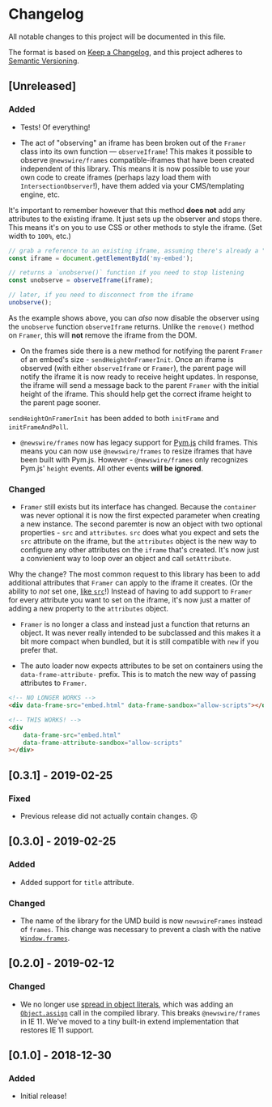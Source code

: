# Changelog

All notable changes to this project will be documented in this file.

The format is based on [Keep a Changelog](https://keepachangelog.com/en/1.0.0/),
and this project adheres to [Semantic Versioning](https://semver.org/spec/v2.0.0.html).

## [Unreleased]

### Added

- Tests! Of everything!

- The act of "observing" an iframe has been broken out of the `Framer` class into its own function — `observeIframe`! This makes it possible to observe `@newswire/frames` compatible-iframes that have been created independent of this library. This means it is now possible to use your own code to create iframes (perhaps lazy load them with `IntersectionObserver`!), have them added via your CMS/templating engine, etc.

It's important to remember however that this method **does not** add any attributes to the existing iframe. It just sets up the observer and stops there. This means it's on you to use CSS or other methods to style the iframe. (Set width to `100%`, etc.)

```js
// grab a reference to an existing iframe, assuming there's already a "src" on this
const iframe = document.getElementById('my-embed');

// returns a `unobserve()` function if you need to stop listening
const unobserve = observeIframe(iframe);

// later, if you need to disconnect from the iframe
unobserve();
```

As the example shows above, you can _also_ now disable the observer using the `unobserve` function `observeIframe` returns. Unlike the `remove()` method on `Framer`, this will **not** remove the iframe from the DOM.

- On the frames side there is a new method for notifying the parent `Framer` of an embed's size - `sendHeightOnFramerInit`. Once an iframe is observed (with either `observeIframe` or `Framer`), the parent page will notify the iframe it is now ready to receive height updates. In response, the iframe will send a message back to the parent `Framer` with the initial height of the iframe. This should help get the correct iframe height to the parent page sooner.

`sendHeightOnFramerInit` has been added to both `initFrame` and `initFrameAndPoll`.

- `@newswire/frames` now has legacy support for [Pym.js](http://blog.apps.npr.org/pym.js/) child frames. This means you can now use `@newswire/frames` to resize iframes that have been built with Pym.js. However - `@newswire/frames` only recognizes Pym.js' `height` events. All other events **will be ignored**.

### Changed

- `Framer` still exists but its interface has changed. Because the `container` was never optional it is now the first expected parameter when creating a new instance. The second paremter is now an object with two optional properties - `src` and `attributes`. `src` does what you expect and sets the `src` attribute on the iframe, but the `attributes` object is the new way to configure any other attributes on the `iframe` that's created. It's now just a convienient way to loop over an object and call `setAttribute`.

Why the change? The most common request to this library has been to add additional attributes that `Framer` can apply to the iframe it creates. (Or the ability to _not_ set one, [like `src`](https://github.com/rdmurphy/frames/pull/6)!) Instead of having to add support to `Framer` for every attribute you want to set on the iframe, it's now just a matter of adding a new property to the `attributes` object.

- `Framer` is no longer a class and instead just a function that returns an object. It was never really intended to be subclassed and this makes it a bit more compact when bundled, but it is still compatible with `new` if you prefer that.

- The auto loader now expects attributes to be set on containers using the `data-frame-attribute-` prefix. This is to match the new way of passing attributes to `Framer`.

```html
<!-- NO LONGER WORKS -->
<div data-frame-src="embed.html" data-frame-sandbox="allow-scripts"></div>

<!-- THIS WORKS! -->
<div
	data-frame-src="embed.html"
	data-frame-attribute-sandbox="allow-scripts"
></div>
```

## [0.3.1] - 2019-02-25

### Fixed

- Previous release did not actually contain changes. 😣

## [0.3.0] - 2019-02-25

### Added

- Added support for `title` attribute.

### Changed

- The name of the library for the UMD build is now `newswireFrames` instead of `frames`. This change was necessary to prevent a clash with the native [`Window.frames`](https://developer.mozilla.org/en-US/docs/Web/API/Window/frames).

## [0.2.0] - 2019-02-12

### Changed

- We no longer use [spread in object literals](https://developer.mozilla.org/en-US/docs/Web/JavaScript/Reference/Operators/Spread_syntax#Spread_in_object_literals), which was adding an [`Object.assign`](https://developer.mozilla.org/en-US/docs/Web/JavaScript/Reference/Global_Objects/Object/assign) call in the compiled library. This breaks `@newswire/frames` in IE 11. We've moved to a tiny built-in extend implementation that restores IE 11 support.

## [0.1.0] - 2018-12-30

### Added

- Initial release!

